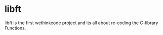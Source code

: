 # libft
libft is the first wethinkcode project and its all about re-coding the C-library Functions. 
